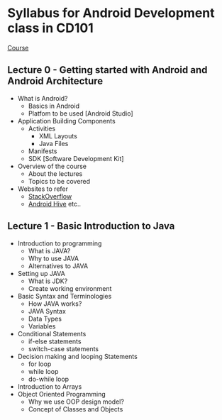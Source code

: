 # Syllabus for Android Development class in CD101

[Course](http://codedocs.org/CD101)

## Lecture 0 - 	Getting started with Android and Android Architecture
- What is Android?
  - Basics in Android
  - Platfom to be used [Android Studio]
- Application Building Components
  - Activities 
    - XML Layouts
	- Java Files
  - Manifests
  - SDK [Software Development Kit]
- Overview of the course  
  - About the lectures
  - Topics to be covered
- Websites to refer
  - [StackOverflow](https://stackoverflow.com/)
  - [Android Hive](https://www.androidhive.info/) etc..
  
## Lecture 1 - Basic Introduction to Java
- Introduction to programming
  - What is JAVA?
  - Why to use JAVA
  - Alternatives to JAVA
- Setting up JAVA
  - What is JDK?
  - Create working environment
- Basic Syntax and Terminologies
  - How JAVA works?
  - JAVA Syntax
  - Data Types
  - Variables
- Conditional Statements
  - if-else statements
  - switch-case statements
- Decision making and looping Statements
  - for loop
  - while loop
  - do-while loop
- Introduction to Arrays
- Object Oriented Programming
  - Why we use OOP design model?
  - Concept of Classes and Objects
